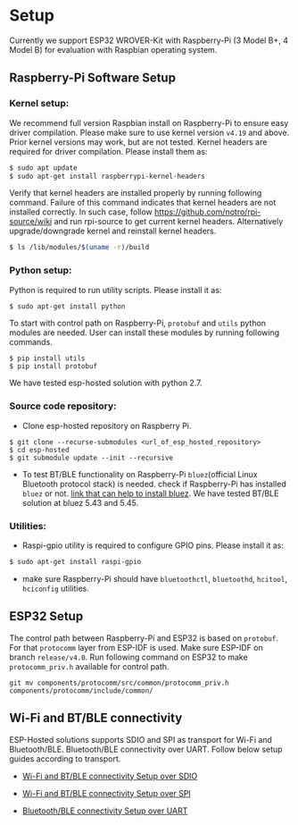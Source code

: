 # Setup
Currently we support ESP32 WROVER-Kit with Raspberry-Pi (3 Model B+, 4 Model B) for evaluation with Raspbian operating system.

## Raspberry-Pi Software Setup

### Kernel setup:
We recommend full version Raspbian install on Raspberry-Pi to ensure easy driver compilation. Please make sure to use kernel version `v4.19` and above. Prior kernel versions may work, but are not tested. Kernel headers are required for driver compilation. Please install them as:
```sh
$ sudo apt update
$ sudo apt-get install raspberrypi-kernel-headers
```
Verify that kernel headers are installed properly by running following command. Failure of this command indicates that kernel headers are not installed correctly. In such case, follow https://github.com/notro/rpi-source/wiki and run rpi-source to get current kernel headers. Alternatively upgrade/downgrade kernel and reinstall kernel headers.
```sh
$ ls /lib/modules/$(uname -r)/build
```

### Python setup:
Python is required to run utility scripts. Please install it as:
```sh
$ sudo apt-get install python
```
To start with control path on Raspberry-Pi, `protobuf` and `utils` python modules are needed. User can install these modules by running following commands.
```
$ pip install utils
$ pip install protobuf
```
We have tested esp-hosted solution with python 2.7.

### Source code repository:
* Clone esp-hosted repository on Raspberry Pi.
```
$ git clone --recurse-submodules <url_of_esp_hosted_repository>
$ cd esp-hosted
$ git submodule update --init --recursive
```

* To test BT/BLE functionality on Raspberry-Pi `bluez`(official Linux Bluetooth protocol stack) is needed. check if Raspberry-Pi has installed `bluez` or not.
[link that can help to install bluez](https://scribles.net/updating-bluez-on-raspberry-pi-from-5-43-to-5-50/). We have tested BT/BLE solution at bluez 5.43 and 5.45.

### Utilities:
* Raspi-gpio utility is required to configure GPIO pins. Please install it as:
```sh
$ sudo apt-get install raspi-gpio
```
* make sure Raspberry-Pi should have `bluetoothctl`, `bluetoothd`, `hcitool`, `hciconfig` utilities.

## ESP32 Setup
The control path between Raspberry-Pi and ESP32 is based on `protobuf`. For that `protocomm` layer from ESP-IDF is used. Make sure ESP-IDF on branch `release/v4.0`. Run following command on ESP32 to make `protocomm_priv.h` available for control path.
```
git mv components/protocomm/src/common/protocomm_priv.h components/protocomm/include/common/
```

## Wi-Fi and BT/BLE connectivity

ESP-Hosted solutions supports SDIO and SPI as transport for Wi-Fi and Bluetooth/BLE. Bluetooth/BLE connectivity over UART. Follow below setup guides according to transport.

* [Wi-Fi and BT/BLE connectivity Setup over SDIO](SDIO_setup.md)

* [Wi-Fi and BT/BLE connectivity Setup over SPI](SPI_setup.md)

* [Bluetooth/BLE connectivity Setup over UART](UART_setup.md)
